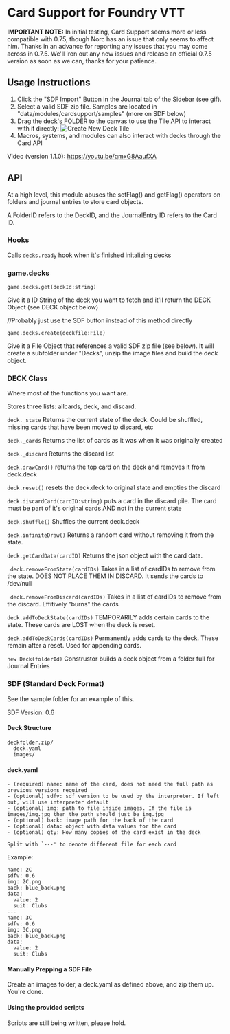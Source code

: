 # Card Support for Foundry VTT

**IMPORTANT NOTE:** In initial testing, Card Support seems more or less compatible with 0.75, though Norc has an issue that only seems to affect him. Thanks in an advance for reporting any issues that you may come across in 0.7.5. We'll iron out any new issues and release an official 0.7.5 version as soon as we can, thanks for your patience.

## Usage Instructions

1. Click the "SDF Import" Button in the Journal tab of the Sidebar (see gif).
2. Select a valid SDF zip file. Samples are located in "data/modules/cardsupport/samples" (more on SDF below)
3. Drag the deck's FOLDER to the canvas to use the Tile API to interact with it directly:
   ![Create New Deck Tile](https://media.giphy.com/media/dax0A0WNPhxlhfm36N/giphy.gif)
4. Macros, systems, and modules can also interact with decks through the Card API

Video (version 1.1.0): https://youtu.be/qmxG8AaufXA

## API

At a high level, this module abuses the setFlag() and getFlag() operators on folders and journal entries to store card objects.

A FolderID refers to the DeckID, and the JournalEntry ID refers to the Card ID.

### Hooks

Calls `decks.ready` hook when it's finished initalizing decks

### game.decks

`game.decks.get(deckId:string)`

Give it a ID String of the deck you want to fetch and it'll return the DECK Object (see DECK object below)

//Probably just use the SDF button instead of this method directly

`game.decks.create(deckfile:File)`

Give it a File Object that references a valid SDF zip file (see below). It will create a subfolder under "Decks", unzip the image files and build the deck object.

### DECK Class

Where most of the functions you want are.

Stores three lists: allcards, deck, and discard.

`deck._state` Returns the current state of the deck. Could be shuffled, missing cards that have been moved to discard, etc

`deck._cards` Returns the list of cards as it was when it was originally created

`deck._discard` Returns the discard list

`deck.drawCard()` returns the top card on the deck and removes it from deck.deck

`deck.reset()` resets the deck.deck to original state and empties the discard

`deck.discardCard(cardID:string)` puts a card in the discard pile. The card must be part of it's original cards AND not in the current state

`deck.shuffle()` Shuffles the current deck.deck

`deck.infiniteDraw()` Returns a random card without removing it from the state.

`deck.getCardData(cardID)` Returns the json object with the card data.

` deck.removeFromState(cardIDs)` Takes in a list of cardIDs to remove from the state. DOES NOT PLACE THEM IN DISCARD. It sends the cards to /dev/null

` deck.removeFromDiscard(cardIDs)` Takes in a list of cardIDs to remove from the discard. Effitively "burns" the cards

`deck.addToDeckState(cardIDs)` TEMPORARILY adds certain cards to the state. These cards are LOST when the deck is reset.

`deck.addToDeckCards(cardIDs)` Permanently adds cards to the deck. These remain after a reset. Used for appending cards.

`new Deck(folderId)`
Construstor builds a deck object from a folder full for Journal Entries

### SDF (Standard Deck Format)

See the sample folder for an example of this.

SDF Version: 0.6

#### Deck Structure

    deckfolder.zip/
      deck.yaml
      images/

#### deck.yaml

```
- (required) name: name of the card, does not need the full path as previous versions required
- (optional) sdfv: sdf version to be used by the interpreter. If left out, will use interpreter default
- (optional) img: path to file inside images. If the file is images/img.jpg then the path should just be img.jpg
- (optional) back: image path for the back of the card
- (optional) data: object with data values for the card
- (optional) qty: How many copies of the card exist in the deck

Split with `---' to denote different file for each card
```

Example:

```
name: 2C
sdfv: 0.6
img: 2C.png
back: blue_back.png
data:
  value: 2
  suit: Clubs
---
name: 3C
sdfv: 0.6
img: 3C.png
back: blue_back.png
data:
  value: 2
  suit: Clubs
```

#### Manually Prepping a SDF File

Create an images folder, a deck.yaml as defined above, and zip them up. You're done.

#### Using the provided scripts

Scripts are still being written, please hold.
